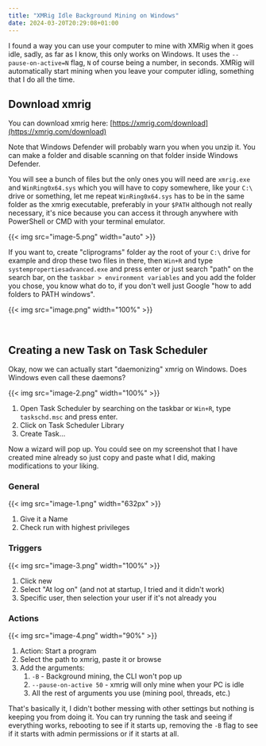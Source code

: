 ```yaml
---
title: "XMRig Idle Background Mining on Windows"
date: 2024-03-20T20:29:08+01:00
---
```


I found a way you can use your computer to mine with XMRig when it goes idle, sadly, as far as I know, this only works on Windows. It uses the `--pause-on-active=N` flag, `N` of course being a number, in seconds. XMRig will automatically start mining when you leave your computer idling, something that I do all the time.

## Download xmrig

You can download xmrig here: [https://xmrig.com/download](https://xmrig.com/download)

Note that Windows Defender will probably warn you when you unzip it. You can make a folder and disable scanning on that folder inside Windows Defender.

You will see a bunch of files but the only ones you will need are `xmrig.exe` and `WinRing0x64.sys` which you will have to copy somewhere, like your `C:\` drive or something, let me repeat `WinRing0x64.sys` has to be in the same folder as the xmrig executable, preferably in your `$PATH` although not really necessary, it's nice because you can access it through anywhere with PowerShell or CMD with your terminal emulator.

{{< img src="image-5.png" width="auto" >}}

If you want to, create "cliprograms" folder ay the root of your `C:\` drive for example and drop these two files in there, then `Win+R` and type `systempropertiesadvanced.exe` and press enter or just search "path" on the search bar, on the `taskbar > environment variables` and you add the folder you chose, you know what do to, if you don't well just Google "how to add folders to PATH windows".

{{< img src="image.png" width="100%" >}}

<br>

## Creating a new Task on Task Scheduler

Okay, now we can actually start "daemonizing" xmrig on Windows. Does Windows even call these daemons?

{{< img src="image-2.png" width="100%" >}}

1. Open Task Scheduler by searching on the taskbar or `Win+R`, type `taskschd.msc` and press enter.
2. Click on Task Scheduler Library
3. Create Task...

Now a wizard will pop up. You could see on my screenshot that I have created mine already so just copy and paste what I did, making modifications to your liking.

### General

{{< img src="image-1.png" width="632px" >}}

1. Give it a Name
2. Check run with highest privileges

### Triggers

{{< img src="image-3.png" width="100%" >}}

1. Click new
2. Select "At log on" (and not at startup, I tried and it didn't work)
3. Specific user, then selection your user if it's not already you

### Actions

{{< img src="image-4.png" width="90%" >}}

1. Action: Start a program
2. Select the path to xmrig, paste it or browse
3. Add the arguments:
    1. `-B` - Background mining, the CLI won't pop up 
    2. `--pause-on-active 50` - xmrig will only mine when your PC is idle
    3. All the rest of arguments you use (mining pool, threads, etc.)

That's basically it, I didn't bother messing with other settings but nothing is keeping you from doing it. You can try running the task and seeing if everything works, rebooting to see if it starts up, removing the `-B` flag to see if it starts with admin permissions or if it starts at all.

